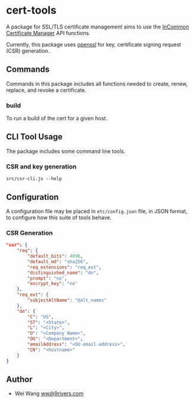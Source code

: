 # cert-tools

A package for SSL/TLS certificate management aims to use the
[InCommon Certificate Manager](https://cert-manager.com/customer/InCommon/ssl)
API functions.

Currently, this package uses [openssl](https://www.openssl.org/) for key, certificate
signing request (CSR) generation.

## Commands

Commands in this package includes all functions needed to create, renew, replace, and
revoke a certificate.

### build

To run a build of the cert for a given host.

## CLI Tool Usage

The package includes some command line tools.
### CSR and key generation

```shell
src/csr-cli.js --help
```

## Configuration

A configuration file may be placed in ```etc/config.json``` file, in JSON format, to
configure how this suite of tools behave.

### CSR Generation


```json
"csr": {
	"req": {
		"default_bits": 4096,
		"default_md": "sha256",
		"req_extensions": "req_ext",
		"distinguished_name": "dn",
		"prompt": "no",
		"encrypt_key": "no"
	},
	"req_ext": {
		"subjectAltName": "@alt_names"
	},
	"dn": {
		"C": "US",
		"ST": "<State>",
		"L": "<City>",
		"O": "<Company Name>",
		"OU": "<Department>",
		"emailAddress": "<OU-email-address>",
		"CN": "<hostname>"
	}
}
```

## Author

* Wei Wang <ww@9rivers.com>